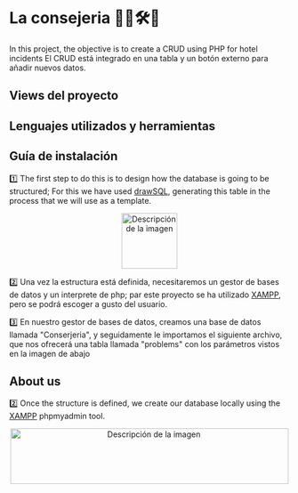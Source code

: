 # La consejeria 👷‍♂️🛠️🏨

In this project, the objective is to create a CRUD using PHP for hotel incidents
El CRUD está integrado en una tabla y un botón externo para añadir nuevos datos.


## Views del proyecto 

## Lenguajes utilizados y herramientas

## Guía de instalación

1️⃣ The first step to do this is to design how the database is going to be structured; For this we have used [drawSQL](https://drawsql.app/), generating this table in the process that we will use as a template.

<p align="center">
  <img src="https://github.com/user-attachments/assets/fdc1adde-0160-4016-956d-7947b9f00e36" alt="Descripción de la imagen" width="100"/>
</p>

2️⃣ Una vez la estructura está definida, necesitaremos un gestor de bases de datos y un interprete de php; par este proyecto se ha utilizado [XAMPP](https://www.apachefriends.org/es/index.html), pero se podrá escoger a gusto del usuario. 

3️⃣ En nuestro gestor de bases de datos, creamos una base de datos llamada "Conserjeria", y seguidamente le importamos el siguiente archivo, que nos ofrecerá una tabla llamada "problems" con los parámetros vistos en la imagen de abajo


## About us

 2️⃣ Once the structure is defined, we create our database locally using the [XAMPP](https://www.apachefriends.org/es/index.html) phpmyadmin tool.

<p align="center">
  <img src="https://github.com/user-attachments/assets/78ddac02-5c70-4a00-9bc4-cbc25867fd25" alt="Descripción de la imagen" width="500" height="100"/>
</p>



